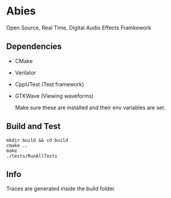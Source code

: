 # Abies
Open Source, Real Time, Digital Audio Effects Framkework

## Dependencies
- CMake
- Verilator
- CppUTest (Test framework)
- GTKWave (Viewing waveforms)

    Make sure these are installed and their env variables are set.

## Build and Test
    mkdir build && cd build
    cmake ..
    make
    ./tests/RunAllTests


## Info

Traces are generated inside the build folder.
